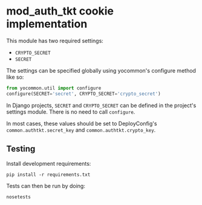 # mod_auth_tkt cookie implementation

This module has two required settings:

* `CRYPTO_SECRET`
* `SECRET`

The settings can be specified globally using yocommon's configure method
like so:

```python
from yocommon.util import configure
configure(SECRET='secret', CRYPTO_SECRET='crypto_secret')
```

In Django projects, `SECRET` and `CRYPTO_SECRET` can be defined in the
project's settings module. There is no need to call `configure`.

In most cases, these values should be set to DeployConfig's
`common.authtkt.secret_key` and `common.authtkt.crypto_key`.

## Testing

Install development requirements:

    pip install -r requirements.txt

Tests can then be run by doing:

    nosetests
